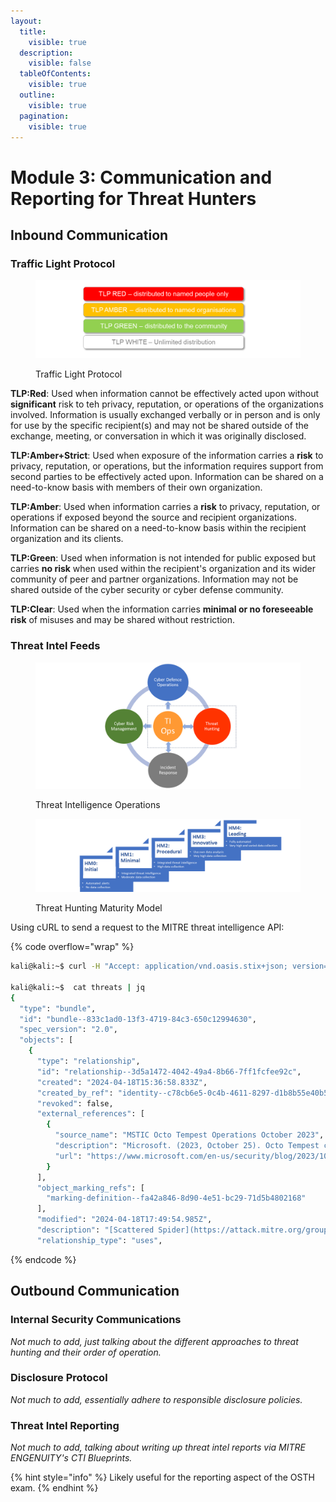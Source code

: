 ```yaml
---
layout:
  title:
    visible: true
  description:
    visible: false
  tableOfContents:
    visible: true
  outline:
    visible: true
  pagination:
    visible: true
---
```


# Module 3: Communication and Reporting for Threat Hunters

## Inbound Communication

### Traffic Light Protocol

<figure><img src="../../../.gitbook/assets/image (3) (1) (1) (1) (1).png" alt=""><figcaption><p>Traffic Light Protocol</p></figcaption></figure>

**TLP:Red**: Used when information cannot be effectively acted upon without **significant** risk to teh privacy, reputation, or operations of the organizations involved. Information is usually exchanged verbally or in person and is only for use by the specific recipient(s) and may not be shared outside of the exchange, meeting, or conversation in which it was originally disclosed.

**TLP:Amber+Strict**: Used when exposure of the information carries a **risk** to privacy, reputation, or operations, but the information requires support from second parties to be effectively acted upon. Information can be shared on a need-to-know basis with members of their own organization.

**TLP:Amber**: Used when information carries a **risk** to privacy, reputation, or operations if exposed beyond the source and recipient organizations. Information can be shared on a need-to-know basis within the recipient organization and its clients.

**TLP:Green**: Used when information is not intended for public exposed but carries **no risk** when used within the recipient's organization and its wider community of peer and partner organizations. Information may not be shared outside of the cyber security or cyber defense community.

**TLP:Clear**: Used when the information carries **minimal or no foreseeable risk** of misuses and may be shared without restriction.&#x20;

### Threat Intel Feeds

<figure><img src="../../../.gitbook/assets/image (4) (1) (1) (1) (1).png" alt=""><figcaption><p>Threat Intelligence Operations</p></figcaption></figure>

<figure><img src="../../../.gitbook/assets/image (5) (1) (1) (1) (1).png" alt=""><figcaption><p>Threat Hunting Maturity Model</p></figcaption></figure>

Using cURL to send a request to the MITRE threat intelligence API:

{% code overflow="wrap" %}
```bash
kali@kali:~$ curl -H "Accept: application/vnd.oasis.stix+json; version=2.0"  https://cti-taxii.mitre.org/stix/collections/2f669986-b40b-4423-b720-4396ca6a462b/objects/  > threats

kali@kali:~$  cat threats | jq 
{
  "type": "bundle",
  "id": "bundle--833c1ad0-13f3-4719-84c3-650c12994630",
  "spec_version": "2.0",
  "objects": [
    {
      "type": "relationship",
      "id": "relationship--3d5a1472-4042-49a4-8b66-7ff1fcfee92c",
      "created": "2024-04-18T15:36:58.833Z",
      "created_by_ref": "identity--c78cb6e5-0c4b-4611-8297-d1b8b55e40b5",
      "revoked": false,
      "external_references": [
        {
          "source_name": "MSTIC Octo Tempest Operations October 2023",
          "description": "Microsoft. (2023, October 25). Octo Tempest crosses boundaries to facilitate extortion, encryption, and destruction. Retrieved March 18, 2024.",
          "url": "https://www.microsoft.com/en-us/security/blog/2023/10/25/octo-tempest-crosses-boundaries-to-facilitate-extortion-encryption-and-destruction/"
        }
      ],
      "object_marking_refs": [
        "marking-definition--fa42a846-8d90-4e51-bc29-71d5b4802168"
      ],
      "modified": "2024-04-18T17:49:54.985Z",
      "description": "[Scattered Spider](https://attack.mitre.org/groups/G1015) has sent SMS phishing messages to employee phone numbers with a link to a site configured with a fake credential harvesting login portal.(Citation: MSTIC Octo Tempest Operations October 2023)",
      "relationship_type": "uses",
```
{% endcode %}

## Outbound Communication

### Internal Security Communications

_Not much to add, just talking about the different approaches to threat hunting and their order of operation._

### Disclosure Protocol

_Not much to add, essentially adhere to responsible disclosure policies._

### Threat Intel Reporting

_Not much to add, talking about writing up threat intel reports via MITRE ENGENUITY's CTI Blueprints._&#x20;

{% hint style="info" %}
Likely useful for the reporting aspect of the OSTH exam.
{% endhint %}

